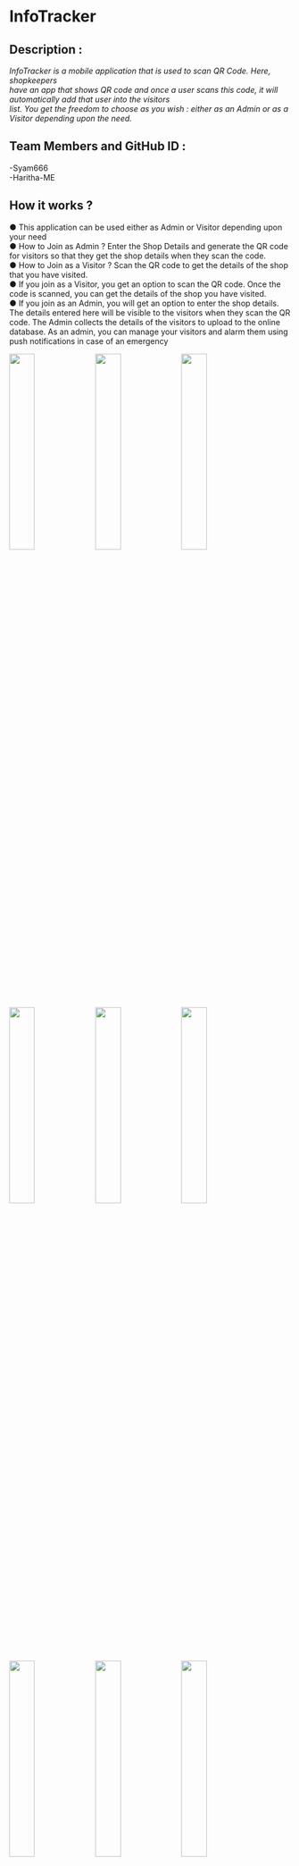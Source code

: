 #  InfoTracker
## Description : 
<i>InfoTracker is a mobile application that is used to scan QR Code. Here, shopkeepers <br>have an app that shows QR code and once a user scans this code, it will automatically add that user into the visitors <br> list. You get the freedom to choose as you wish : either as an Admin or as a Visitor depending upon the need.</i>
## Team Members and GitHub ID :
-Syam666<br>
-Haritha-ME
## How it works ?
● This application can be used either as Admin or Visitor depending upon your need <br>● How to Join as Admin ? Enter the Shop Details and generate the QR code for visitors so that they get the shop details when they scan the code. <br>● How to Join as a Visitor ? Scan the QR code to get the details of the shop that you have visited. <br>● If you join as a Visitor, you get an option to scan the QR code. Once the code is scanned, you can get the details of the shop you have visited. <br>● If you join as an Admin, you will get an option to enter the shop details. The details entered here will be visible to the visitors when they scan the QR code. The Admin collects the details of the visitors to upload to the online database. As an admin, you can manage your visitors and alarm them using push notifications in case of an emergency

<img src="https://user-images.githubusercontent.com/64770907/131341423-ccd1ae76-42f9-440c-b4e5-64a511c79728.png" width="30%" align="left" padding='50'/>
<img src="https://user-images.githubusercontent.com/64770907/131341435-d3e7de60-a6f5-4a09-aca0-197775a52cf7.png" width="30%" align="left" padding='50'/>
<img src="https://user-images.githubusercontent.com/64770907/131341445-6fc88457-a1ac-4ceb-ad3a-d789e715838c.png" width="30%" align="left" padding='50'/>
<img src="https://user-images.githubusercontent.com/64770907/131341450-24617b4a-a087-459f-9b09-791300b8d89a.png" width="30%" align="left" padding='50'/>
<img src="https://user-images.githubusercontent.com/64770907/131341455-da3f4cd1-5fc0-47dd-86b6-90932c52d465.png" width="30%" align="left" padding='50'/>
<img src="https://user-images.githubusercontent.com/64770907/131341462-efd36aca-b674-4727-b248-27b66c21d326.png" width="30%" align="left" padding='50'/>
<img src="https://user-images.githubusercontent.com/64770907/131341470-578fc0de-2020-404b-b4b2-efacb4f2b5ef.png" width="30%" align="left" padding='50'/>
<img src="https://user-images.githubusercontent.com/64770907/131341495-616b0f9f-3194-4c2a-8b18-01663d1885fd.png" width="30%" align="left" padding='50'/>
<img src="https://user-images.githubusercontent.com/64770907/131341500-c5987198-bd40-4f3c-9cd4-c8fff41e5b6a.png" width="30%" align="left" padding='50'/>

